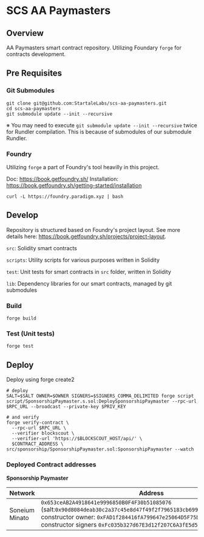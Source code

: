 # SCS AA Paymasters

## Overview

AA Paymasters smart contract repository.
Utilizing Foundary `forge` for contracts development.

## Pre Requisites

### Git Submodules

```
git clone git@github.com:StartaleLabs/scs-aa-paymasters.git
cd scs-aa-paymasters
git submodule update --init --recursive
```

※ You may need to execute `git submodule update --init --recursive` twice for Rundler compilation. This is because of submodules of our submodule Rundler.

### Foundry

Utilizing `forge` a part of Foundry's tool heavilly in this project.

Doc: https://book.getfoundry.sh/
Installation: https://book.getfoundry.sh/getting-started/installation

```
curl -L https://foundry.paradigm.xyz | bash
```

## Develop

Repository is structured based on Foundry's project layout.
See more details here: https://book.getfoundry.sh/projects/project-layout.

`src`: Solidity smart contracts

`scripts`: Utility scripts for various purposes written in Solidity

`test`: Unit tests for smart contracts in `src` folder, written in Solidity

`lib`: Dependency libraries for our smart contracts, managed by git submodules

### Build

```
forge build
```

### Test (Unit tests)

```
forge test
```

## Deploy

Deploy using forge create2

```
# deploy
SALT=$SALT OWNER=$OWNER SIGNERS=$SIGNERS_COMMA_DELIMITED forge script script/SponsorshipPaymaster.s.sol:DeploySponsorshipPaymaster --rpc-url $RPC_URL --broadcast --private-key $PRIV_KEY

# and verify
forge verify-contract \
  --rpc-url $RPC_URL \
  --verifier blockscout \
  --verifier-url 'https://$BLOCKSCOUT_HOST/api/' \
  $CONTRACT_ADDRESS \
src/sponsorship/SponsorshipPaymaster.sol:SponsorshipPaymaster --watch
```

### Deployed Contract addresses

**Sponsorship Paymaster**

| Network        | Address                                                                                                                                                                                                                                                      |
| -------------- | ------------------------------------------------------------------------------------------------------------------------------------------------------------------------------------------------------------------------------------------------------------ |
| Soneium Minato | `0x653ceAB2A4918641e9996850B0F4F30b51085076` (salt:`0x90d8084deab30c2a37c45e8d47f49f2f7965183cb6990a98943ef94940681de3`, constructor owner: `0xFAD1f284416fA799647e25064D5F75b90e95664e`, constructor signers `0xFc035b327d67E3d12f207C6A3fE5d5Ed67ADe5BE` ) |
